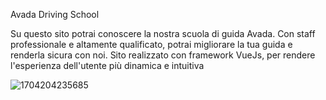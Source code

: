 
Avada Driving School

Su questo sito potrai conoscere la nostra scuola di guida Avada. Con staff professionale e altamente qualificato, potrai migliorare la tua guida e renderla sicura con noi.
Sito realizzato con framework VueJs, per rendere l'esperienza dell'utente più dinamica e intuitiva


![1704204235685](https://github.com/AlessioMontebello90/Avada-driving-school/assets/134722770/ef58d638-b433-44a6-acb8-be486e2befbf)
